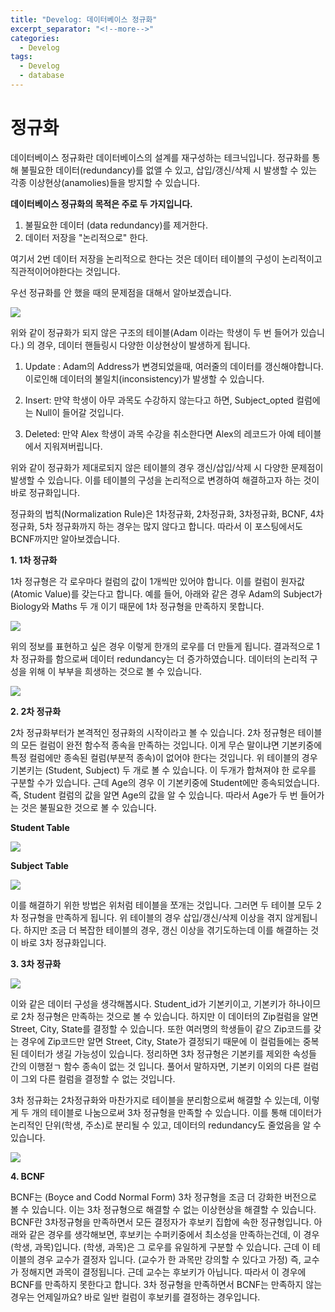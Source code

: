 ```yaml
---
title: "Develog: 데이터베이스 정규화"
excerpt_separator: "<!--more-->"
categories:
  - Develog
tags:
  - Develog
  - database
---
```



정규화
==

데이터베이스 정규화란 데이터베이스의 설계를 재구성하는 테크닉입니다.
정규화를 통해 불필요한 데이터(redundancy)를 없앨 수 있고, 삽입/갱신/삭제 시
발생할 수 있는 각종 이상현상(anamolies)들을 방지할 수 있습니다.


**데이터베이스 정규화의 목적은 주로 두 가지입니다.**


1. 불필요한 데이터 (data redundancy)를 제거한다.
2. 데이터 저장을 "논리적으로" 한다.


여기서 2번 데이터 저장을 논리적으로 한다는 것은 데이터 테이블의 구성이 논리적이고
직관적이어야한다는 것입니다.


우선 정규화를 안 했을 때의 문제점을 대해서 알아보겠습니다.

![](https://t1.daumcdn.net/cfile/tistory/9999183359E7852802)


위와 같이 정규화가 되지 않은 구조의 테이블(Adam 이라는 학생이 두 번 들어가 있습니다.)
의 경우, 데이터 핸들링시 다양한 이상현상이 발생하게 됩니다.

1. Update : Adam의 Address가 변경되었을때, 여러줄의 데이터를 갱신해야합니다.
이로인해 데이터의 불일치(inconsistency)가 발생할 수 있습니다.

2. Insert: 만약 학생이 아무 과목도 수강하지 않는다고 하면, Subject_opted 컬럼에는 Null이
들어갈 것입니다.

3. Deleted: 만약 Alex 학생이 과목 수강을 취소한다면 Alex의 레코드가 아예 테이블에서 지워져버립니다.

위와 같이 정규화가 제대로되지 않은 테이블의 경우 갱신/삽입/삭제 시 다양한 문제점이 발생할 수 있습니다. 이를 테이블의 구성을 논리적으로 변경하여
해결하고자 하는 것이 바로 정규화입니다.

정규화의 법칙(Normalization Rule)은 1차정규화, 2차정규화, 3차정규화, BCNF, 4차 정규화, 5차 정규화까지 하는 
경우는 많지 않다고 합니다. 따라서 이 포스팅에서도 BCNF까지만 알아보겠습니다.


**1. 1차 정규화**

1차 정규형은 각 로우마다 컬럼의 값이 1개씩만 있어야 합니다. 이를 컬럼이 원자값(Atomic Value)를 갖는다고 합니다. 예를 들어, 아래와 같은 경우 Adam의 Subject가
Biology와 Maths 두 개 이기 때문에 1차 정규형을 만족하지 못합니다.

![](https://t1.daumcdn.net/cfile/tistory/9983DA3359E7855B34)

위의 정보를 표현하고 싶은 경우 이렇게 한개의 로우를 더 만들게 됩니다. 결과적으로 1차 정규화를 함으로써 데이터 redundancy는 더 증가하였습니다. 데이터의 논리적 구성을 위해 이 부부을 희생하는 것으로 
볼 수 있습니다.

![](https://t1.daumcdn.net/cfile/tistory/9967D83359E7861E07)

**2. 2차 정규화**

2차 정규화부터가 본격적인 정규화의 시작이라고 볼 수 있습니다. 2차 정규형은 테이블의 모든 컬럼이 완전 함수적 종속을 만족하는 것입니다. 
이게 무슨 말이냐면 기본키중에 특정 컬럼에만 종속된 컬럼(부분적 종속)이 없어야 한다는 것입니다.
위 테이블의 경우 기본키는 (Student, Subject) 두 개로 볼 수 있습니다. 이 두개가 합쳐져야 한 로우를 구분할 수가 있습니다. 근데 Age의 경우 이 기본키중에 Student에만 종속되었습니다.
즉, Student 컬럼의 값을 알면 Age의 값을 알 수 있습니다. 따라서 Age가 두 번 들어가는 것은 불필요한 것으로 볼 수 있습니다.

**Student Table**

![](https://t1.daumcdn.net/cfile/tistory/99589D3359E789FA30)

**Subject Table**

![](https://t1.daumcdn.net/cfile/tistory/99C5183359E789FB14)

이를 해결하기 위한 방법은 위처럼 테이블을 쪼개는 것입니다. 그러면 두 테이블 모두 2차 정규형을 만족하게 됩니다. 위 테이블의 경우 삽입/갱신/삭제 이상을 겪지 않게됩니다. 하지만 조금 더 복잡한 테이블의 경우, 갱신 이상을 겪기도하는데 이를 해결하는 것이 바로 3차 정규화입니다.


**3. 3차 정규화**

![](https://t1.daumcdn.net/cfile/tistory/99E0403359E78AEE2B)

이와 같은 데이터 구성을 생각해봅시다. Student_id가 기본키이고, 기본키가 하나이므로 2차 정규형은 만족하는 것으로 볼 수 있습니다. 하지만
이 데이터의 Zip컬럼을 알면 Street, City, State를 결정할 수 있습니다. 또한 여러명의 학생들이 같으 Zip코드를 갖는 경우에 Zip코드만 알면 Street, City, State가 결정되기 때문에
이 컬럼들에는 중복된 데이터가 생길 가능성이 있습니다. 정리하면 3차 정규형은 기본키를 제외한 속성들 간의 이행젇ㄱ 함수 종속이 없는 것 입니다. 풀어서 말하자면, 기본키 이외의 다른 컬럼이 그외 다른 컬럼을 결정할 수 없는 것입니다.

3차 정규화는 2차정규화와 마찬가지로 테이블을 분리함으로써 해결할 수 있는데, 이렇게 두 개의 테이블로 나눔으로써 3차 정규형을 만족할 수 있습니다. 이를 통해 데이터가 논리적인 단위(학생, 주소)로 분리될 수 있고, 데이터의 redundancy도 줄었음을 알 수 있습니다.

![](https://t1.daumcdn.net/cfile/tistory/994C193359E78C5E4A)

**4. BCNF**

BCNF는 (Boyce and Codd Normal Form) 3차 정규형을 조금 더 강화한 버전으로 볼 수 있습니다. 이는 3차 정규형으로 해결할 수 없는 이상현상을 해결할 수 있습니다.
BCNF란 3차정규형을 만족하면서 모든 결정자가 후보키 집합에 속한 정규형입니다.
아래와 같은 경우를 생각해보면, 후보키는 수퍼키중에서 최소성을 만족하는건데, 이 경우 (학생, 과목)입니다. (학생, 과목)은 그 로우를 유일하게 구분할 수 있습니다. 근데 이 테이블의 경우 교수가 결정자 입니다.
(교수가 한 과목만 강의할 수 있다고 가정) 즉, 교수가 정해지면 과목이 결정됩니다. 근데 교수는 후보키가 아닙니다.
따라서 이 경우에 BCNF를 만족하지 못한다고 합니다. 3차 정규형을 만족하면서 BCNF는 만족하지 않는 경우는 언제일까요? 바로 일반 컬럼이 후보키를 결정하는 경우입니다.
    








